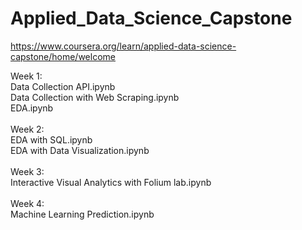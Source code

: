 # Applied_Data_Science_Capstone
https://www.coursera.org/learn/applied-data-science-capstone/home/welcome

Week 1:<br />
Data Collection API.ipynb<br />
Data Collection with Web Scraping.ipynb<br />
EDA.ipynb<br />
<br />
Week 2:<br />
EDA with SQL.ipynb<br />
EDA with Data Visualization.ipynb<br />
<br />
Week 3:<br />
Interactive Visual Analytics with Folium lab.ipynb<br />
<br />
Week 4:<br />
Machine Learning Prediction.ipynb<br />
<br />

